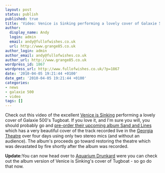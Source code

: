 ```yaml
---
layout: post
status: publish
published: true
title: 'Video: Venice is Sinking performing a lovely cover of Galaxie 500''s Tugboat'
author:
  display_name: Andy
  login: admin
  email: andy@fullofwishes.co.uk
  url: http://www.grange85.co.uk
author_login: admin
author_email: andy@fullofwishes.co.uk
author_url: http://www.grange85.co.uk
wordpress_id: 1867
wordpress_url: http://www.fullofwishes.co.uk/?p=1867
date: '2010-04-05 19:21:44 +0100'
date_gmt: '2010-04-05 19:21:44 +0100'
categories:
- news
- galaxie 500
- video
tags: []
---
```

<p>Check out this video of the excellent <a href="http://veniceissinking.tumblr.com/tagged/welcome">Venice is Sinking</a> performing a lovely cover of Galaxie 500's Tugboat. If you love it, and I'm sure you will, you should probably go and <a href="http://veniceissinking.bigcartel.com/product/sand-lines-preorder">pre-order their upcoming album Sand and Lines</a> which has a very beautiful cover of the track recorded live in the <a href="http://www.georgiatheatre.com">Georgia Theatre</a> over four days using only two stereo mics (and without an audience). The album's proceeds go toward restoring the theatre which was devastated by fire shortly after the album was recorded.</p>
<p><figure class="caption "><figcaption class="caption-text"></figcaption></figure></p>
<p><ins datetime="2010-04-06T13:55:57+00:00">
<p><strong>Update:</strong>You can now head over to <a href="http://www.aquariumdrunkard.com/2010/04/06/venice-is-sinking-tugboat-galaxie-500-cover/">Aquarium Drunkard</a> were you can check out the album version of Venice is Sinking's cover of Tugboat - so go do that now.</p>
<p></ins></p>
